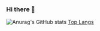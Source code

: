 ### Hi there 👋

![Anurag's GitHub stats](https://github-readme-stats.vercel.app/api?username=alvarovegaromero&show_icons=true&theme=dark)
[Top Langs](https://github-readme-stats.vercel.app/api/top-langs/?username=alvarovegaromero&layout=compact&theme=dark)

<!--
**alvarovegaromero/alvarovegaromero** is a ✨ _special_ ✨ repository because its `README.md` (this file) appears on your GitHub profile.

Here are some ideas to get you started:

- 🔭 I’m currently working on ...
- 🌱 I’m currently learning ...
- 👯 I’m looking to collaborate on ...
- 🤔 I’m looking for help with ...
- 💬 Ask me about ...
- 📫 How to reach me: ...
- 😄 Pronouns: ...
- ⚡ Fun fact: ...
-->
